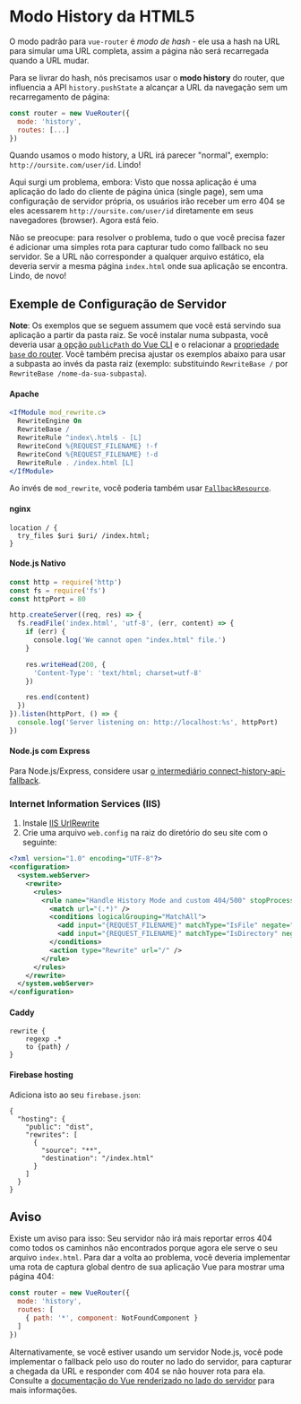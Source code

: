 # Modo History da HTML5

O modo padrão para `vue-router` é _modo de hash_ - ele usa a hash na URL para simular uma URL completa, assim a página não será recarregada quando a URL mudar.

Para se livrar do hash, nós precisamos usar o **modo history** do router, que influencia a API `history.pushState` a alcançar a URL da navegação sem um recarregamento de página:

``` js
const router = new VueRouter({
  mode: 'history',
  routes: [...]
})
```

Quando usamos o modo history, a URL irá parecer "normal", exemplo: `http://oursite.com/user/id`. Lindo!

Aqui surgi um problema, embora: Visto que nossa aplicação é uma aplicação do lado do cliente de página única (single page), sem uma configuração de servidor própria, os usuários irão receber um erro 404 se eles acessarem `http://oursite.com/user/id` diretamente em seus navegadores (browser). Agora está feio.

Não se preocupe: para resolver o problema, tudo o que você precisa fazer é adicionar uma simples rota para capturar tudo como fallback no seu servidor. Se a URL não corresponder a qualquer arquivo estático, ela deveria servir a mesma página `index.html` onde sua aplicação se encontra. Lindo, de novo!

## Exemple de Configuração de Servidor

**Note**: Os exemplos que se seguem assumem que você está servindo sua aplicação a partir da pasta raiz. Se você instalar numa subpasta, você deveria usar [a opção `publicPath` do Vue CLI](https://cli.vuejs.org/config/#publicpath) e o relacionar a [propriedade `base` do router](https://router.vuejs.org/api/#base). Você também precisa ajustar os exemplos abaixo para usar a subpasta ao invés da pasta raiz (exemplo: substituindo `RewriteBase /` por `RewriteBase /nome-da-sua-subpasta`).

#### Apache

```apache
<IfModule mod_rewrite.c>
  RewriteEngine On
  RewriteBase /
  RewriteRule ^index\.html$ - [L]
  RewriteCond %{REQUEST_FILENAME} !-f
  RewriteCond %{REQUEST_FILENAME} !-d
  RewriteRule . /index.html [L]
</IfModule>
```

Ao invés de `mod_rewrite`, você poderia também usar [`FallbackResource`](https://httpd.apache.org/docs/2.2/mod/mod_dir.html#fallbackresource).

#### nginx

```nginx
location / {
  try_files $uri $uri/ /index.html;
}
```

#### Node.js Nativo

```js
const http = require('http')
const fs = require('fs')
const httpPort = 80

http.createServer((req, res) => {
  fs.readFile('index.html', 'utf-8', (err, content) => {
    if (err) {
      console.log('We cannot open "index.html" file.')
    }

    res.writeHead(200, {
      'Content-Type': 'text/html; charset=utf-8'
    })

    res.end(content)
  })
}).listen(httpPort, () => {
  console.log('Server listening on: http://localhost:%s', httpPort)
})
```

#### Node.js com Express

Para Node.js/Express, considere usar [o intermediário connect-history-api-fallback](https://github.com/bripkens/connect-history-api-fallback).


### Internet Information Services (IIS)

1. Instale [IIS UrlRewrite](https://www.iis.net/downloads/microsoft/url-rewrite)
2. Crie uma arquivo `web.config` na raiz do diretório do seu site com o seguinte:

```xml
<?xml version="1.0" encoding="UTF-8"?>
<configuration>
  <system.webServer>
    <rewrite>
      <rules>
        <rule name="Handle History Mode and custom 404/500" stopProcessing="true">
          <match url="(.*)" />
          <conditions logicalGrouping="MatchAll">
            <add input="{REQUEST_FILENAME}" matchType="IsFile" negate="true" />
            <add input="{REQUEST_FILENAME}" matchType="IsDirectory" negate="true" />
          </conditions>
          <action type="Rewrite" url="/" />
        </rule>
      </rules>
    </rewrite>
  </system.webServer>
</configuration>
```

#### Caddy

```
rewrite {
    regexp .*
    to {path} /
}
```

#### Firebase hosting

Adiciona isto ao seu `firebase.json`:

```
{
  "hosting": {
    "public": "dist",
    "rewrites": [
      {
        "source": "**",
        "destination": "/index.html"
      }
    ]
  }
}
```

## Aviso

Existe um aviso para isso: Seu servidor não irá mais reportar erros 404 como todos os caminhos não encontrados porque agora ele serve o seu arquivo `index.html`. Para dar a volta ao problema, você deveria implementar uma rota de captura global dentro de sua aplicação Vue para mostrar uma página 404:

``` js
const router = new VueRouter({
  mode: 'history',
  routes: [
    { path: '*', component: NotFoundComponent }
  ]
})
```

Alternativamente, se você estiver usando um servidor Node.js, você pode implementar o fallback pelo uso do router no lado do servidor, para capturar a chegada da URL e responder com 404 se não houver rota para ela. Consulte a [documentação do Vue renderizado no lado do servidor](https://ssr.vuejs.org/en/) para mais informações.
